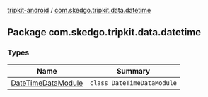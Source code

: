 [tripkit-android](../index.md) / [com.skedgo.tripkit.data.datetime](./index.md)

## Package com.skedgo.tripkit.data.datetime

### Types

| Name | Summary |
|---|---|
| [DateTimeDataModule](-date-time-data-module/index.md) | `class DateTimeDataModule` |
